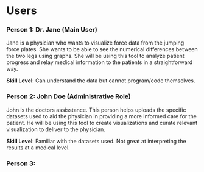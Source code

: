 # Users

### Person 1: Dr. Jane (Main User)

Jane is a physician who wants to visualize force data from the jumping force plates. She wants to be able to see the numerical differences between the two legs using graphs. She will be using this tool to analyze patient progress and relay medical information to the patients in a straightforward way.

**Skill Level**: Can understand the data but cannot program/code themselves.

### Person 2: John Doe (Administrative Role)

John is the doctors assisstance. This person helps uploads the specific datasets used to aid the physician in providing a more informed care for the patient. He will be using this tool to create visualizations and curate relevant visualization to deliver to the physician.

**Skill Level**: Familiar with the datasets used. Not great at interpreting the results at a medical level.

### Person 3: 
